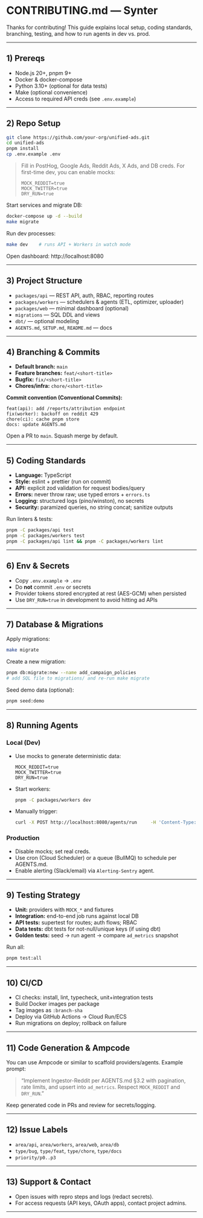 # CONTRIBUTING.md — Synter

Thanks for contributing! This guide explains local setup, coding standards, branching, testing, and how to run agents in dev vs. prod.

---

## 1) Prereqs

- Node.js 20+, pnpm 9+
- Docker & docker-compose
- Python 3.10+ (optional for data tests)
- Make (optional convenience)
- Access to required API creds (see `.env.example`)

---

## 2) Repo Setup

```bash
git clone https://github.com/your-org/unified-ads.git
cd unified-ads
pnpm install
cp .env.example .env
```

> Fill in PostHog, Google Ads, Reddit Ads, X Ads, and DB creds. For first-time dev, you can enable mocks:
>
> ```env
> MOCK_REDDIT=true
> MOCK_TWITTER=true
> DRY_RUN=true
> ```

Start services and migrate DB:
```bash
docker-compose up -d --build
make migrate
```

Run dev processes:
```bash
make dev    # runs API + Workers in watch mode
```

Open dashboard: http://localhost:8080

---

## 3) Project Structure

- `packages/api` — REST API, auth, RBAC, reporting routes
- `packages/workers` — schedulers & agents (ETL, optimizer, uploader)
- `packages/web` — minimal dashboard (optional)
- `migrations` — SQL DDL and views
- `dbt/` — optional modeling
- `AGENTS.md`, `SETUP.md`, `README.md` — docs

---

## 4) Branching & Commits

- **Default branch:** `main`
- **Feature branches:** `feat/<short-title>`
- **Bugfix:** `fix/<short-title>`
- **Chores/infra:** `chore/<short-title>`

**Commit convention (Conventional Commits):**
```
feat(api): add /reports/attribution endpoint
fix(worker): backoff on reddit 429
chore(ci): cache pnpm store
docs: update AGENTS.md
```

Open a PR to `main`. Squash merge by default.

---

## 5) Coding Standards

- **Language:** TypeScript
- **Style:** eslint + prettier (run on commit)
- **API:** explicit zod validation for request bodies/query
- **Errors:** never throw raw; use typed errors + `errors.ts`
- **Logging:** structured logs (pino/winston), no secrets
- **Security:** paramized queries, no string concat; sanitize outputs

Run linters & tests:
```bash
pnpm -C packages/api test
pnpm -C packages/workers test
pnpm -C packages/api lint && pnpm -C packages/workers lint
```

---

## 6) Env & Secrets

- Copy `.env.example` → `.env`
- Do **not** commit `.env` or secrets
- Provider tokens stored encrypted at rest (AES-GCM) when persisted
- Use `DRY_RUN=true` in development to avoid hitting ad APIs

---

## 7) Database & Migrations

Apply migrations:
```bash
make migrate
```

Create a new migration:
```bash
pnpm db:migrate:new --name add_campaign_policies
# add SQL file to migrations/ and re-run make migrate
```

Seed demo data (optional):
```bash
pnpm seed:demo
```

---

## 8) Running Agents

### Local (Dev)
- Use mocks to generate deterministic data:
  ```env
  MOCK_REDDIT=true
  MOCK_TWITTER=true
  DRY_RUN=true
  ```
- Start workers:
  ```bash
  pnpm -C packages/workers dev
  ```
- Manually trigger:
  ```bash
  curl -X POST http://localhost:8080/agents/run     -H 'Content-Type: application/json'     --data '{ "agent": "ingestor-google", "window": {"start":"2025-09-01","end":"2025-09-10"}, "dryRun": true }'
  ```

### Production
- Disable mocks; set real creds.
- Use cron (Cloud Scheduler) or a queue (BullMQ) to schedule per AGENTS.md.
- Enable alerting (Slack/email) via `Alerting-Sentry` agent.

---

## 9) Testing Strategy

- **Unit:** providers with `MOCK_*` and fixtures
- **Integration:** end-to-end job runs against local DB
- **API tests:** supertest for routes; auth flows; RBAC
- **Data tests:** dbt tests for not-null/unique keys (if using dbt)
- **Golden tests:** seed → run agent → compare `ad_metrics` snapshot

Run all:
```bash
pnpm test:all
```

---

## 10) CI/CD

- CI checks: install, lint, typecheck, unit+integration tests
- Build Docker images per package
- Tag images as `:branch-sha`
- Deploy via GitHub Actions → Cloud Run/ECS
- Run migrations on deploy; rollback on failure

---

## 11) Code Generation & Ampcode

You can use Ampcode or similar to scaffold providers/agents. Example prompt:
> “Implement Ingestor-Reddit per AGENTS.md §3.2 with pagination, rate limits, and upsert into `ad_metrics`. Respect `MOCK_REDDIT` and `DRY_RUN`.”

Keep generated code in PRs and review for secrets/logging.

---

## 12) Issue Labels

- `area/api`, `area/workers`, `area/web`, `area/db`
- `type/bug`, `type/feat`, `type/chore`, `type/docs`
- `priority/p0..p3`

---

## 13) Support & Contact

- Open issues with repro steps and logs (redact secrets).
- For access requests (API keys, OAuth apps), contact project admins.

---
